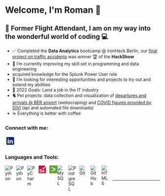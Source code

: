 # Welcome, I'm Roman 👋 


## 🛫 Former Flight Attendant, I am on my way into the wonderful world of coding 💻

- ✅ Completed the **Data Analytics** bootcamp @ IronHack Berlin, our [final project on traffic accidents](https://github.com/Romes-Kalt/Berlin_traffic_accidents_2018-2020/blob/main/README.md) was winner 🏆 of the **HackShow**
- 🌱 I’m currently improving my skill set in programming and data engineering
- acquired knowledge for the Splunk Power User role
- 🔎 I’m looking for interesting opportunities and projects to try out and extend my abilities 
- 🥅 2022 Goals: Land a job in the IT industry
- 🐈 Pet projects: data collection and visualization of [departures and arrivals @ BER airport](https://github.com/Romes-Kalt/BER-airport-DEP-ARR/blob/main/README.md) (webscraping) and [COVID figures provided by DIVI](https://github.com/Romes-Kalt/DIVI_data/blob/main/README.md) (api and automated file downloads) 
- ☕ Everything is better with coffee

### Connect with me:

[![website](./logo-linkedin.png)](https://www.linkedin.com/in/roman-kaltschew/)

### Languages and Tools:

<img align="left" alt="Python" width="26px" src="https://cdn.jsdelivr.net/gh/devicons/devicon/icons/python/python-original.svg" style="padding-right:10px;" />
<img align="left" alt="Python" width="26px" src="https://cdn.jsdelivr.net/gh/devicons/devicon/icons/pandas/pandas-original.svg" style="padding-right:10px;" />
<img align="left" alt="PyCharm" width="26px" src="https://cdn.jsdelivr.net/gh/devicons/devicon/icons/pycharm/pycharm-original.svg" style="padding-right:10px;" />
<img align="left" alt="HTML5" width="26px" src="https://github.com/devicons/devicon/blob/v2.15.1/icons/selenium/selenium-original.svg" style="padding-right:10px;" />
<img align="left" alt="Splunk" width="26px" src="./splunk_icon.png" style="padding-right:10px border-radius: 10px;" />
<img align="left" alt="MySQL" width="26px" src="https://cdn.jsdelivr.net/gh/devicons/devicon/icons/mysql/mysql-original.svg" style="padding-right:10px;" />
<img align="left" alt="PostgreSQL" width="26px" src="https://cdn.jsdelivr.net/gh/devicons/devicon/icons/postgresql/postgresql-original.svg" style="padding-right:10px;" />
<img align="left" alt="Git" width="26px" src="https://cdn.jsdelivr.net/gh/devicons/devicon/icons/git/git-original.svg" style="padding-right:10px;" />
<img align="left" alt="GitHub" width="26px" src="https://user-images.githubusercontent.com/3369400/139447912-e0f43f33-6d9f-45f8-be46-2df5bbc91289.png" style="padding-right:10px;" />
<img align="left" alt="HTML5" width="26px" src="https://cdn.jsdelivr.net/gh/devicons/devicon/icons/html5/html5-original.svg" style="padding-right:10px;" />

<br />
<br />

---
